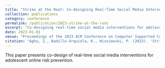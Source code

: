 ```yaml
---
title: "Strike at the Root: Co-designing Real-Time Social Media Interventions for Adolescent Online Risk Prevention"
collection: publications
category: conference
permalink: /publication/2023-strike-at-the-root
excerpt: "Co-designing real-time social media interventions for adolescent online risk prevention."
date: 2023-01-01
venue: "Proceedings of the 2023 ACM Conference on Computer Supported Cooperative Work (CSCW 2023)"
citation: "Agha, Z., Badillo-Urquiola, K., Wisniewski, P. (2023). 'Strike at the Root: Co-designing Real-Time Social Media Interventions for Adolescent Online Risk Prevention.' Proceedings of the 2023 ACM Conference on Computer Supported Cooperative Work."
---
```


This paper presents co-design of real-time social media interventions for adolescent online risk prevention. 